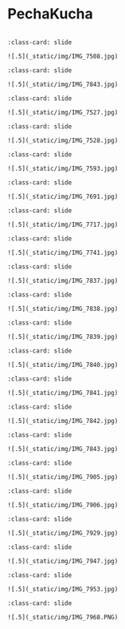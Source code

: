 # PechaKucha

```{include} _static/play_pause.html
```

```{card}
:class-card: slide

![.5](_static/img/IMG_7508.jpg)
```

```{card}
:class-card: slide

![.5](_static/img/IMG_7843.jpg)
```

```{card}
:class-card: slide

![.5](_static/img/IMG_7527.jpg)
```

```{card}
:class-card: slide

![.5](_static/img/IMG_7528.jpg)
```

```{card}
:class-card: slide

![.5](_static/img/IMG_7593.jpg)
```

```{card}
:class-card: slide

![.5](_static/img/IMG_7691.jpg)
```

```{card}
:class-card: slide

![.5](_static/img/IMG_7717.jpg)
```

```{card}
:class-card: slide

![.5](_static/img/IMG_7741.jpg)
```

```{card}
:class-card: slide

![.5](_static/img/IMG_7837.jpg)
```

```{card}
:class-card: slide

![.5](_static/img/IMG_7838.jpg)
```

```{card}
:class-card: slide

![.5](_static/img/IMG_7839.jpg)
```

```{card}
:class-card: slide

![.5](_static/img/IMG_7840.jpg)
```

```{card}
:class-card: slide

![.5](_static/img/IMG_7841.jpg)
```

```{card}
:class-card: slide

![.5](_static/img/IMG_7842.jpg)
```
```{card}
:class-card: slide

![.5](_static/img/IMG_7843.jpg)
```

```{card}
:class-card: slide

![.5](_static/img/IMG_7905.jpg)
```

```{card}
:class-card: slide

![.5](_static/img/IMG_7906.jpg)
```

```{card}
:class-card: slide

![.5](_static/img/IMG_7929.jpg)
```

```{card}
:class-card: slide

![.5](_static/img/IMG_7947.jpg)
```

```{card}
:class-card: slide

![.5](_static/img/IMG_7953.jpg)
```

```{card}
:class-card: slide

![.5](_static/img/IMG_7968.PNG)
```